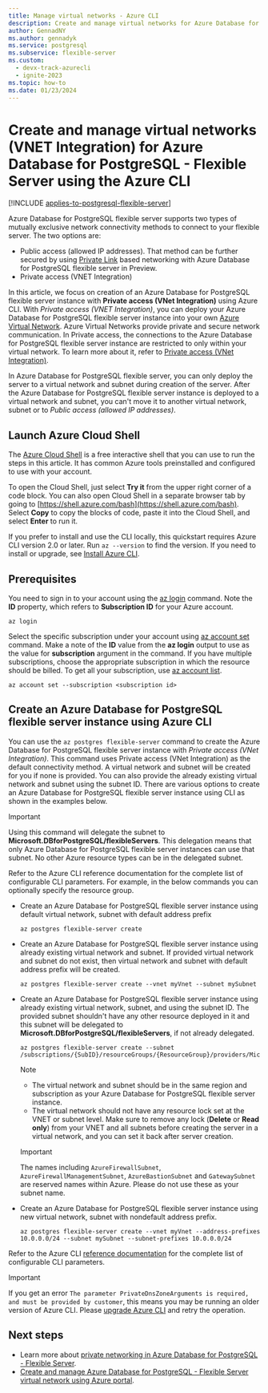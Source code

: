 ```yaml
---
title: Manage virtual networks - Azure CLI
description: Create and manage virtual networks for Azure Database for PostgreSQL - Flexible Server using the Azure CLI.
author: GennadNY
ms.author: gennadyk
ms.service: postgresql
ms.subservice: flexible-server
ms.custom:
  - devx-track-azurecli
  - ignite-2023
ms.topic: how-to
ms.date: 01/23/2024
---
```


# Create and manage virtual networks (VNET Integration) for Azure Database for PostgreSQL - Flexible Server using the Azure CLI

[!INCLUDE [applies-to-postgresql-flexible-server](../includes/applies-to-postgresql-flexible-server.md)]

Azure Database for PostgreSQL flexible server supports two types of mutually exclusive network connectivity methods to connect to your flexible server. The two options are:
* Public access (allowed IP addresses). That method can be further secured by using [Private Link](./concepts-networking-private-link.md) based networking with Azure Database for PostgreSQL flexible server in Preview. 
* Private access (VNET Integration)

In this article, we focus on creation of an Azure Database for PostgreSQL flexible server instance with **Private access (VNet Integration)** using Azure CLI. With *Private access (VNET Integration)*, you can deploy your Azure Database for PostgreSQL flexible server instance into your own [Azure Virtual Network](../../virtual-network/virtual-networks-overview.md). Azure Virtual Networks provide private and secure network communication. In Private access, the connections to the Azure Database for PostgreSQL flexible server instance are restricted to only within your virtual network. To learn more about it, refer to [Private access (VNet Integration)](./concepts-networking.md#private-access-vnet-integration).

In Azure Database for PostgreSQL flexible server, you can only deploy the server to a virtual network and subnet during creation of the server. After the Azure Database for PostgreSQL flexible server instance is deployed to a virtual network and subnet, you can't move it to another virtual network, subnet or to *Public access (allowed IP addresses)*.

## Launch Azure Cloud Shell

The [Azure Cloud Shell](../../cloud-shell/overview.md) is a free interactive shell that you can use to run the steps in this article. It has common Azure tools preinstalled and configured to use with your account.

To open the Cloud Shell, just select **Try it** from the upper right corner of a code block. You can also open Cloud Shell in a separate browser tab by going to [https://shell.azure.com/bash](https://shell.azure.com/bash). Select **Copy** to copy the blocks of code, paste it into the Cloud Shell, and select **Enter** to run it.

If you prefer to install and use the CLI locally, this quickstart requires Azure CLI version 2.0 or later. Run `az --version` to find the version. If you need to install or upgrade, see [Install Azure CLI](/cli/azure/install-azure-cli).

## Prerequisites

You need to sign in to your account using the [az login](/cli/azure/reference-index#az-login) command. Note the **ID** property, which refers to **Subscription ID** for your Azure account.

```azurecli-interactive
az login
```

Select the specific subscription under your account using [az account set](/cli/azure/account#az-account-set) command. Make a note of the **ID** value from the **az login** output to use as the value for **subscription** argument in the command. If you have multiple subscriptions, choose the appropriate subscription in which the resource should be billed. To get all your subscription, use [az account list](/cli/azure/account#az-account-list).

```azurecli
az account set --subscription <subscription id>
```

## Create an Azure Database for PostgreSQL flexible server instance using Azure CLI
You can use the `az postgres flexible-server` command to create the Azure Database for PostgreSQL flexible server instance with *Private access (VNet Integration)*. This command uses Private access (VNet Integration) as the default connectivity method. A virtual network and subnet will be created for you if none is provided. You can also provide the already existing virtual network and subnet using the subnet ID. <!-- You can provide the **vnet**,**subnet**,**vnet-address-prefix** or**subnet-address-prefix** to customize the virtual network and subnet.--> There are various options to create an Azure Database for PostgreSQL flexible server instance using CLI as shown in the examples below.

>[!Important]
> Using this command will delegate the subnet to **Microsoft.DBforPostgreSQL/flexibleServers**. This delegation means that only Azure Database for PostgreSQL flexible server instances can use that subnet. No other Azure resource types can be in the delegated subnet.
>
Refer to the Azure CLI reference documentation <!--FIXME --> for the complete list of configurable CLI parameters. For example, in the below commands you can optionally specify the resource group.

- Create an Azure Database for PostgreSQL flexible server instance using default virtual network, subnet with default address prefix
    ```azurecli-interactive
    az postgres flexible-server create
    ```
- Create an Azure Database for PostgreSQL flexible server instance using already existing virtual network and subnet. If provided virtual network and subnet do not exist, then virtual network and subnet with default address prefix will be created.
    ```azurecli-interactive
    az postgres flexible-server create --vnet myVnet --subnet mySubnet
    ```
- Create an Azure Database for PostgreSQL flexible server instance using already existing virtual network, subnet, and using the subnet ID. The provided subnet shouldn't have any other resource deployed in it and this subnet will be delegated to **Microsoft.DBforPostgreSQL/flexibleServers**, if not already delegated.
    ```azurecli-interactive
    az postgres flexible-server create --subnet /subscriptions/{SubID}/resourceGroups/{ResourceGroup}/providers/Microsoft.Network/virtualNetworks/{VNetName}/subnets/{SubnetName}
    ```
    > [!Note]
    > - The virtual network and subnet should be in the same region and subscription as your Azure Database for PostgreSQL flexible server instance.
    > - The virtual network should not have any resource lock set at the VNET or subnet level. Make sure to remove any lock (**Delete** or **Read only**) from your VNET and all subnets before creating the server in a virtual network, and you can set it back after server creation.

    > [!IMPORTANT]
    > The names including `AzureFirewallSubnet`, `AzureFirewallManagementSubnet`, `AzureBastionSubnet` and `GatewaySubnet` are reserved names within Azure. Please do not use these as your subnet name.

- Create an Azure Database for PostgreSQL flexible server instance using new virtual network, subnet with nondefault address prefix.
    ```azurecli-interactive
    az postgres flexible-server create --vnet myVnet --address-prefixes 10.0.0.0/24 --subnet mySubnet --subnet-prefixes 10.0.0.0/24
    ```
Refer to the Azure CLI [reference documentation](/cli/azure/postgres/flexible-server) for the complete list of configurable CLI parameters.

>[!Important]
> If you get an error `The parameter PrivateDnsZoneArguments is required, and must be provided by customer`, this means you may be running an older version of Azure CLI. Please [upgrade Azure CLI](/cli/azure/update-azure-cli) and retry the operation.

## Next steps
- Learn more about [private networking in Azure Database for PostgreSQL - Flexible Server](./concepts-networking-private.md).
- [Create and manage Azure Database for PostgreSQL - Flexible Server virtual network using Azure portal](./how-to-manage-virtual-network-portal.md).
